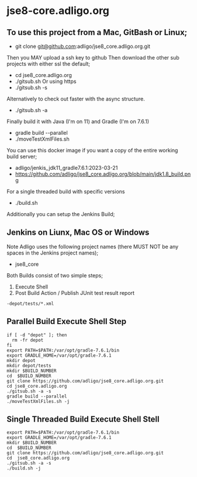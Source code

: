 # jse8-core.adligo.org

## To use this project from a Mac, GitBash or Linux;
- git clone git@github.com:adligo/jse8_core.adligo.org.git

Then you MAY upload a ssh key to github
Then download the other sub projects with either ssl the default;
- cd jse8_core.adligo.org
- ./gitsub.sh
Or using https
- ./gitsub.sh -s

Alternatively to check out faster with the async structure.
- ./gitsub.sh -a 

Finally build it with Java (I'm on 11) and Gradle (I'm on 7.6.1)
- gradle build --parallel
- ./moveTestXmlFiles.sh

You can use this docker image if you want a copy of the entire working build server;
- adligo/jenkis_jdk11_gradle7.6.1:2023-03-21
- https://github.com/adligo/jse8_core.adligo.org/blob/main/jdk1.8_build.png

For a single threaded build with specific versions
- ./build.sh

Additionally you can setup the Jenkins Build;

## Jenkins on Liunx, Mac OS or Windows
Note Adligo uses the following project names (there MUST NOT be any spaces in the Jenkins project names);
- jse8_core

Both Builds consist of two simple steps;
1) Execute Shell
2) Post Build Action / Publish JUnit test result report 
```
-depot/tests/*.xml
```

## Parallel Build Execute Shell Step
```
if [ -d "depot" ]; then
  rm -fr depot
fi
export PATH=$PATH:/var/opt/gradle-7.6.1/bin
export GRADLE_HOME=/var/opt/gradle-7.6.1
mkdir depot
mkdir depot/tests
mkdir $BUILD_NUMBER
cd  $BUILD_NUMBER
git clone https://github.com/adligo/jse8_core.adligo.org.git
cd jse8_core.adligo.org
./gitsub.sh -a -s
gradle build --parallel
./moveTestXmlFiles.sh -j
```

## Single Threaded Build Execute Shell Stell
```
export PATH=$PATH:/var/opt/gradle-7.6.1/bin
export GRADLE_HOME=/var/opt/gradle-7.6.1
mkdir $BUILD_NUMBER
cd  $BUILD_NUMBER
git clone https://github.com/adligo/jse8_core.adligo.org.git
cd  jse8_core.adligo.org
./gitsub.sh -a -s
./build.sh -j
```




